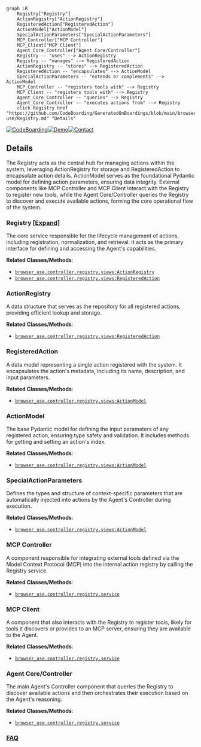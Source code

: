 ```mermaid
graph LR
    Registry["Registry"]
    ActionRegistry["ActionRegistry"]
    RegisteredAction["RegisteredAction"]
    ActionModel["ActionModel"]
    SpecialActionParameters["SpecialActionParameters"]
    MCP_Controller["MCP Controller"]
    MCP_Client["MCP Client"]
    Agent_Core_Controller["Agent Core/Controller"]
    Registry -- "uses" --> ActionRegistry
    Registry -- "manages" --> RegisteredAction
    ActionRegistry -- "stores" --> RegisteredAction
    RegisteredAction -- "encapsulates" --> ActionModel
    SpecialActionParameters -- "extends or complements" --> ActionModel
    MCP_Controller -- "registers tools with" --> Registry
    MCP_Client -- "registers tools with" --> Registry
    Agent_Core_Controller -- "queries" --> Registry
    Agent_Core_Controller -- "executes actions from" --> Registry
    click Registry href "https://github.com/CodeBoarding/GeneratedOnBoardings/blob/main/browser-use/Registry.md" "Details"
```

[![CodeBoarding](https://img.shields.io/badge/Generated%20by-CodeBoarding-9cf?style=flat-square)](https://github.com/CodeBoarding/CodeBoarding)[![Demo](https://img.shields.io/badge/Try%20our-Demo-blue?style=flat-square)](https://www.codeboarding.org/demo)[![Contact](https://img.shields.io/badge/Contact%20us%20-%20contact@codeboarding.org-lightgrey?style=flat-square)](mailto:contact@codeboarding.org)

## Details

The Registry acts as the central hub for managing actions within the system, leveraging ActionRegistry for storage and RegisteredAction to encapsulate action details. ActionModel serves as the foundational Pydantic model for defining action parameters, ensuring data integrity. External components like MCP Controller and MCP Client interact with the Registry to register new tools, while the Agent Core/Controller queries the Registry to discover and execute available actions, forming the core operational flow of the system.

### Registry [[Expand]](./Registry.md)
The core service responsible for the lifecycle management of actions, including registration, normalization, and retrieval. It acts as the primary interface for defining and accessing the Agent's capabilities.


**Related Classes/Methods**:

- <a href="https://github.com/browser-use/browser-use/blob/main/browser_use/controller/registry/views.py" target="_blank" rel="noopener noreferrer">`browser_use.controller.registry.views:ActionRegistry`</a>
- <a href="https://github.com/browser-use/browser-use/blob/main/browser_use/controller/registry/views.py" target="_blank" rel="noopener noreferrer">`browser_use.controller.registry.views:RegisteredAction`</a>


### ActionRegistry
A data structure that serves as the repository for all registered actions, providing efficient lookup and storage.


**Related Classes/Methods**:

- <a href="https://github.com/browser-use/browser-use/blob/main/browser_use/controller/registry/views.py" target="_blank" rel="noopener noreferrer">`browser_use.controller.registry.views:RegisteredAction`</a>


### RegisteredAction
A data model representing a single action registered with the system. It encapsulates the action's metadata, including its name, description, and input parameters.


**Related Classes/Methods**:

- <a href="https://github.com/browser-use/browser-use/blob/main/browser_use/controller/registry/views.py" target="_blank" rel="noopener noreferrer">`browser_use.controller.registry.views:ActionModel`</a>


### ActionModel
The base Pydantic model for defining the input parameters of any registered action, ensuring type safety and validation. It includes methods for getting and setting an action's index.


**Related Classes/Methods**:

- <a href="https://github.com/browser-use/browser-use/blob/main/browser_use/controller/registry/views.py" target="_blank" rel="noopener noreferrer">`browser_use.controller.registry.views:ActionModel`</a>


### SpecialActionParameters
Defines the types and structure of context-specific parameters that are automatically injected into actions by the Agent's Controller during execution.


**Related Classes/Methods**:

- <a href="https://github.com/browser-use/browser-use/blob/main/browser_use/controller/registry/views.py" target="_blank" rel="noopener noreferrer">`browser_use.controller.registry.views:ActionModel`</a>


### MCP Controller
A component responsible for integrating external tools defined via the Model Context Protocol (MCP) into the internal action registry by calling the Registry service.


**Related Classes/Methods**:

- <a href="https://github.com/browser-use/browser-use/blob/main/browser_use/controller/registry/service.py" target="_blank" rel="noopener noreferrer">`browser_use.controller.registry.service`</a>


### MCP Client
A component that also interacts with the Registry to register tools, likely for tools it discovers or provides to an MCP server, ensuring they are available to the Agent.


**Related Classes/Methods**:

- <a href="https://github.com/browser-use/browser-use/blob/main/browser_use/controller/registry/service.py" target="_blank" rel="noopener noreferrer">`browser_use.controller.registry.service`</a>


### Agent Core/Controller
The main Agent's Controller component that queries the Registry to discover available actions and then orchestrates their execution based on the Agent's reasoning.


**Related Classes/Methods**:

- <a href="https://github.com/browser-use/browser-use/blob/main/browser_use/controller/registry/service.py" target="_blank" rel="noopener noreferrer">`browser_use.controller.registry.service`</a>




### [FAQ](https://github.com/CodeBoarding/GeneratedOnBoardings/tree/main?tab=readme-ov-file#faq)